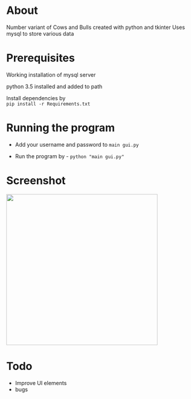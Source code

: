 # About
Number variant of Cows and Bulls created with python and tkinter
Uses mysql to store various data

# Prerequisites
Working installation of mysql server

python 3.5 installed and added to path

Install dependencies by  
```pip install -r Requirements.txt```

# Running the program
* Add your username and password to 
  ```main gui.py```

* Run the program by - 
  ```python "main gui.py"```
# Screenshot

<img src="https://user-images.githubusercontent.com/39427910/186587284-516f30ec-f2d8-41e0-bd69-629e50fa098a.png" width="400">

# Todo
* Improve UI elements
* bugs
